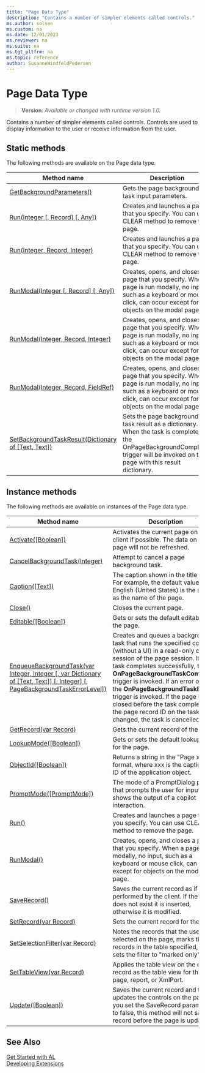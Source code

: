 ```yaml
---
title: "Page Data Type"
description: "Contains a number of simpler elements called controls."
ms.author: solsen
ms.custom: na
ms.date: 12/01/2023
ms.reviewer: na
ms.suite: na
ms.tgt_pltfrm: na
ms.topic: reference
author: SusanneWindfeldPedersen
---
```

[//]: # (START>DO_NOT_EDIT)
[//]: # (IMPORTANT:Do not edit any of the content between here and the END>DO_NOT_EDIT.)
[//]: # (Any modifications should be made in the .xml files in the ModernDev repo.)
# Page Data Type
> **Version**: _Available or changed with runtime version 1.0._

Contains a number of simpler elements called controls. Controls are used to display information to the user or receive information from the user.


## Static methods
The following methods are available on the Page data type.


|Method name|Description|
|-----------|-----------|
|[GetBackgroundParameters()](page-getbackgroundparameters-method.md)|Gets the page background task input parameters.|
|[Run(Integer [, Record] [, Any])](page-run-integer-table-joker-method.md)|Creates and launches a page that you specify. You can use CLEAR method to remove the page.|
|[Run(Integer, Record, Integer)](page-run-integer-table-integer-method.md)|Creates and launches a page that you specify. You can use CLEAR method to remove the page.|
|[RunModal(Integer [, Record] [, Any])](page-runmodal-integer-table-joker-method.md)|Creates, opens, and closes a page that you specify. When a page is run modally, no input, such as a keyboard or mouse click, can occur except for objects on the modal page.|
|[RunModal(Integer, Record, Integer)](page-runmodal-integer-table-integer-method.md)|Creates, opens, and closes a page that you specify. When a page is run modally, no input, such as a keyboard or mouse click, can occur except for objects on the modal page.|
|[RunModal(Integer, Record, FieldRef)](page-runmodal-integer-table-fieldref-method.md)|Creates, opens, and closes a page that you specify. When a page is run modally, no input, such as a keyboard or mouse click, can occur except for objects on the modal page.|
|[SetBackgroundTaskResult(Dictionary of [Text, Text])](page-setbackgroundtaskresult-method.md)|Sets the page background task result as a dictionary. When the task is completed, the OnPageBackgroundCompleted trigger will be invoked on the page with this result dictionary.|

## Instance methods
The following methods are available on instances of the Page data type.

|Method name|Description|
|-----------|-----------|
|[Activate([Boolean])](page-activate-method.md)|Activates the current page on the client if possible. The data on the page will not be refreshed.|
|[CancelBackgroundTask(Integer)](page-cancelbackgroundtask-method.md)|Attempt to cancel a page background task.|
|[Caption([Text])](page-caption-method.md)|The caption shown in the title bar. For example, the default value in English (United States) is the same as the name of the page.|
|[Close()](page-close-method.md)|Closes the current page.|
|[Editable([Boolean])](page-editable-method.md)|Gets or sets the default editability of the page.|
|[EnqueueBackgroundTask(var Integer, Integer [, var Dictionary of [Text, Text]] [, Integer] [, PageBackgroundTaskErrorLevel])](page-enqueuebackgroundtask-method.md)|Creates and queues a background task that runs the specified codeunit (without a UI) in a read-only child session of the page session. If the task completes successfully, the **OnPageBackgroundTaskCompleted** trigger is invoked. If an error occurs, the **OnPageBackgroundTaskError** trigger is invoked. If the page is closed before the task completes, or the page record ID on the task changed, the task is cancelled.|
|[GetRecord(var Record)](page-getrecord-method.md)|Gets the current record of the page.|
|[LookupMode([Boolean])](page-lookupmode-method.md)|Gets or sets the default lookup mode for the page.|
|[ObjectId([Boolean])](page-objectid-method.md)|Returns a string in the "Page xxx" format, where xxx is the caption or ID of the application object.|
|[PromptMode([PromptMode])](page-promptmode-method.md)|The mode of a PromptDialog page that prompts the user for input and shows the output of a copilot interaction.|
|[Run()](page-run--method.md)|Creates and launches a page that you specify. You can use CLEAR method to remove the page.|
|[RunModal()](page-runmodal--method.md)|Creates, opens, and closes a page that you specify. When a page is run modally, no input, such as a keyboard or mouse click, can occur except for objects on the modal page.|
|[SaveRecord()](page-saverecord-method.md)|Saves the current record as if performed by the client. If the record does not exist it is inserted, otherwise it is modified.|
|[SetRecord(var Record)](page-setrecord-method.md)|Sets the current record for the page.|
|[SetSelectionFilter(var Record)](page-setselectionfilter-method.md)|Notes the records that the user has selected on the page, marks those records in the table specified, and sets the filter to "marked only".|
|[SetTableView(var Record)](page-settableview-method.md)|Applies the table view on the current record as the table view for the page, report, or XmlPort.|
|[Update([Boolean])](page-update-method.md)|Saves the current record and then updates the controls on the page. If you set the SaveRecord parameter to false, this method will not save the record before the page is updated.|

[//]: # (IMPORTANT: END>DO_NOT_EDIT)
## See Also
[Get Started with AL](../../devenv-get-started.md)  
[Developing Extensions](../../devenv-dev-overview.md)  